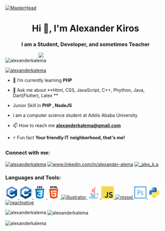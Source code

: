 [![MasterHead](https://encrypted-tbn0.gstatic.com/images?q=tbn:ANd9GcSxBQz95AprdEcYm7Io9wAM50YSvsojdrFVqw&usqp=CAU)](https://rishavchanda.io)
<h1 align="center">Hi 👋, I'm Alexander Kiros</h1>
<h3 align="center">I am a Student, Developer, and sometimes Teacher</h3>
<img align="right" width="400" src ="https://encrypted-tbn0.gstatic.com/images?q=tbn:ANd9GcRRCgqE_hUBnFrHvPhkEG3EtBFHtsk3VNskRA&usqp=CAU" >

<p align="left"> <img src="https://komarev.com/ghpvc/?username=alexanderkalema&label=Profile%20views&color=0e75b6&style=flat" alt="alexanderkalema" /> </p>

<p align="left"> <a href="https://twitter.com/alexanderkalema" target="blank"><img src="https://img.shields.io/twitter/follow/alexanderkalema?logo=twitter&style=for-the-badge" alt="alexanderkalema" /></a> </p>

- 🌱 I’m currently learning **PHP**

- 💬 Ask me about **Html, CSS, JavaScript, C++, Phython, Java, Dart(Flutter), Latex **

- Junior Skill in **PHP , NodeJS**

- I am a computer science student at Addis Ababa University  

- 📫 How to reach me **alexanderkalema@gmail.com**

- ⚡ Fun fact **Your friendly IT neighborhood, that's me!**

<h3 align="left">Connect with me:</h3>
<p align="left">
<a href="https://twitter.com/alexanderkalema" target="blank"><img align="center" src="https://raw.githubusercontent.com/rahuldkjain/github-profile-readme-generator/master/src/images/icons/Social/twitter.svg" alt="alexanderkalema" height="30" width="40" /></a>
<a href="https://linkedin.com/in/www.linkedin.com/in/alexander-alema" target="blank"><img align="center" src="https://raw.githubusercontent.com/rahuldkjain/github-profile-readme-generator/master/src/images/icons/Social/linked-in-alt.svg" alt="www.linkedin.com/in/alexander-alema" height="30" width="40" /></a>
<a href="https://instagram.com/_alex_k.a" target="blank"><img align="center" src="https://raw.githubusercontent.com/rahuldkjain/github-profile-readme-generator/master/src/images/icons/Social/instagram.svg" alt="_alex_k.a" height="30" width="40" /></a>
</p>

<h3 align="left">Languages and Tools:</h3>
<p align="left"> <a href="https://www.cprogramming.com/" target="_blank" rel="noreferrer"> <img src="https://raw.githubusercontent.com/devicons/devicon/master/icons/c/c-original.svg" alt="c" width="40" height="40"/> </a> <a href="https://www.w3schools.com/cpp/" target="_blank" rel="noreferrer"> <img src="https://raw.githubusercontent.com/devicons/devicon/master/icons/cplusplus/cplusplus-original.svg" alt="cplusplus" width="40" height="40"/> </a> <a href="https://www.w3schools.com/css/" target="_blank" rel="noreferrer"> <img src="https://raw.githubusercontent.com/devicons/devicon/master/icons/css3/css3-original-wordmark.svg" alt="css3" width="40" height="40"/> </a> <a href="https://www.w3.org/html/" target="_blank" rel="noreferrer"> <img src="https://raw.githubusercontent.com/devicons/devicon/master/icons/html5/html5-original-wordmark.svg" alt="html5" width="40" height="40"/> </a> <a href="https://www.adobe.com/in/products/illustrator.html" target="_blank" rel="noreferrer"> <img src="https://www.vectorlogo.zone/logos/adobe_illustrator/adobe_illustrator-icon.svg" alt="illustrator" width="40" height="40"/> </a> <a href="https://www.java.com" target="_blank" rel="noreferrer"> <img src="https://raw.githubusercontent.com/devicons/devicon/master/icons/java/java-original.svg" alt="java" width="40" height="40"/> </a> <a href="https://developer.mozilla.org/en-US/docs/Web/JavaScript" target="_blank" rel="noreferrer"> <img src="https://raw.githubusercontent.com/devicons/devicon/master/icons/javascript/javascript-original.svg" alt="javascript" width="40" height="40"/> </a> <a href="https://www.microsoft.com/en-us/sql-server" target="_blank" rel="noreferrer"> <img src="https://www.svgrepo.com/show/303229/microsoft-sql-server-logo.svg" alt="mssql" width="40" height="40"/> </a> <a href="https://www.photoshop.com/en" target="_blank" rel="noreferrer"> <img src="https://raw.githubusercontent.com/devicons/devicon/master/icons/photoshop/photoshop-line.svg" alt="photoshop" width="40" height="40"/> </a> <a href="https://www.python.org" target="_blank" rel="noreferrer"> <img src="https://raw.githubusercontent.com/devicons/devicon/master/icons/python/python-original.svg" alt="python" width="40" height="40"/> </a> <a href="https://reactnative.dev/" target="_blank" rel="noreferrer"> <img src="https://reactnative.dev/img/header_logo.svg" alt="reactnative" width="40" height="40"/> </a> </p>

<p><img align="left" src="https://github-readme-stats.vercel.app/api/top-langs?username=alexanderkalema&show_icons=true&locale=en&layout=compact" alt="alexanderkalema" /></p>

<p>&nbsp;<img align="center" src="https://github-readme-stats.vercel.app/api?username=alexanderkalema&show_icons=true&locale=en" alt="alexanderkalema" /></p>

<p><img align="center" src="https://github-readme-streak-stats.herokuapp.com/?user=alexanderkalema&" alt="alexanderkalema" /></p>
 
